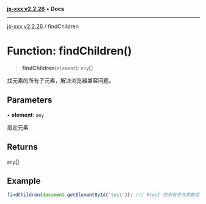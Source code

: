[**js-xxx v2.2.26**](../README.md) • **Docs**

***

[js-xxx v2.2.26](../README.md) / findChildren

# Function: findChildren()

> **findChildren**(`element`): `any`[]

找元素的所有子元素，解决浏览器兼容问题。

## Parameters

• **element**: `any`

指定元素

## Returns

`any`[]

## Example

```ts
findChildren(document.getElementById('test')); /// #test 的所有子元素数组
```
